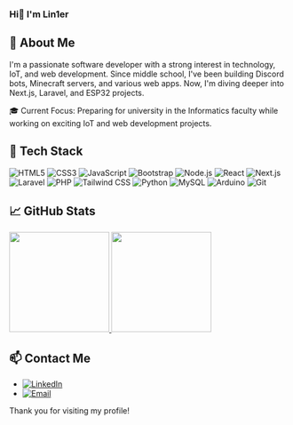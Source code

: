 ### Hi👋 I'm Lin1er

## 🚀 About Me

I'm a passionate software developer with a strong interest in technology, IoT, and web development. Since middle school, I've been building Discord bots, Minecraft servers, and various web apps. Now, I'm diving deeper into Next.js, Laravel, and ESP32 projects.

🎓 Current Focus: Preparing for university in the Informatics faculty while working on exciting IoT and web development projects.

## 🚀 Tech Stack

![HTML5](https://img.shields.io/badge/html5-%23E34F26.svg?&style=for-the-badge&logo=html5&logoColor=white)
![CSS3](https://img.shields.io/badge/css3-%231572B6.svg?&style=for-the-badge&logo=css3&logoColor=white)
![JavaScript](https://img.shields.io/badge/javascript-%23323330.svg?&style=for-the-badge&logo=javascript&logoColor=%23F7DF1E)
![Bootstrap](https://img.shields.io/badge/Bootstrap-%238A1F2A.svg?style=for-the-badge&logo=bootstrap&logoColor=white)
![Node.js](https://img.shields.io/badge/node.js-6DA55F?style=for-the-badge&logo=node.js&logoColor=white)
![React](https://img.shields.io/badge/react-%2320232a.svg?&style=for-the-badge&logo=react&logoColor=%2361DAFB)
![Next.js](https://img.shields.io/badge/Next.js-%23000000.svg?style=for-the-badge&logo=next.js&logoColor=white)
![Laravel](https://img.shields.io/badge/laravel-%23e4634c.svg?style=for-the-badge&logo=laravel&logoColor=white)
![PHP](https://img.shields.io/badge/PHP-%23777bb4.svg?style=for-the-badge&logo=php&logoColor=white)
![Tailwind CSS](https://img.shields.io/badge/Tailwind%20CSS-%2338B2AC.svg?style=for-the-badge&logo=tailwind-css&logoColor=white)
![Python](https://img.shields.io/badge/python-%2314354C.svg?&style=for-the-badge&logo=python&logoColor=white)
![MySQL](https://img.shields.io/badge/MySQL-%2300f365.svg?style=for-the-badge&logo=mysql&logoColor=white)
![Arduino](https://img.shields.io/badge/arduino-%230066CC.svg?style=for-the-badge&logo=arduino&logoColor=white)
![Git](https://img.shields.io/badge/Git-%23F1502F.svg?style=for-the-badge&logo=git&logoColor=white)

## 📈 GitHub Stats
<p align="left">
<a href="https://github.com/lin1er">
  <img height="180em" src="https://github-readme-stats-eight-theta.vercel.app/api?username=lin1er&show_icons=true&theme=algolia&include_all_commits=true&count_private=true"/>
  <img height="180em" src="https://github-readme-stats-eight-theta.vercel.app/api/top-langs/?username=lin1er&layout=compact&theme=algolia"/>
</a>
</p>

## 📫 Contact Me

- [![LinkedIn](https://img.shields.io/badge/LinkedIn-%230077B5.svg?&style=for-the-badge&logo=linkedin&logoColor=white)](https://www.linkedin.com/in/m-ulinuha-as-shiddiqy)
- [![Email](https://img.shields.io/badge/email-%23D14836.svg?&style=for-the-badge&logo=gmail&logoColor=white)](mailto:m.ulinasidiki@gmail.com)
  
Thank you for visiting my profile!
